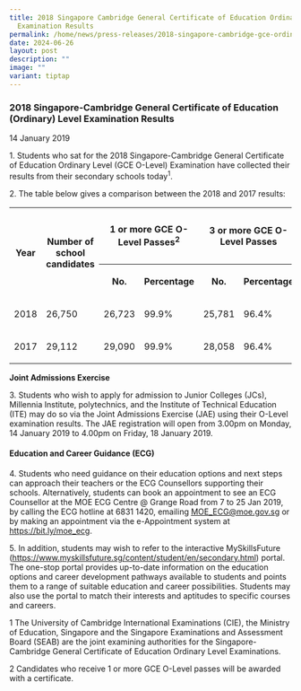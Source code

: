 ```yaml
---
title: 2018 Singapore Cambridge General Certificate of Education Ordinary Level
  Examination Results
permalink: /home/news/press-releases/2018-singapore-cambridge-gce-ordinary-level-examination-results/
date: 2024-06-26
layout: post
description: ""
image: ""
variant: tiptap
---
```

<h3><strong>2018 Singapore-Cambridge General Certificate of Education (Ordinary) Level Examination Results</strong></h3>
<p>14 January 2019</p>
<p>1. Students who sat for the 2018 Singapore-Cambridge General Certificate
of Education Ordinary Level (GCE O-Level) Examination have collected their
results from their secondary schools today<sup>1</sup>.</p>
<p>2. The table below gives a comparison between the 2018 and 2017 results:</p>
<table style="minWidth: 200px">
<colgroup>
<col>
<col>
<col>
<col>
<col>
<col>
<col>
<col>
</colgroup>
<tbody>
<tr>
<th rowspan="2" colspan="1">
<p>Year</p>
</th>
<th rowspan="2" colspan="1">
<p>Number of
<br>school candidates</p>
</th>
<th rowspan="1" colspan="2">
<p>1 or more GCE O-Level Passes<sup>2</sup>
</p>
</th>
<th rowspan="1" colspan="2">
<p>3 or more GCE O-Level Passes</p>
</th>
<th rowspan="1" colspan="2">
<p>5 or more GCE O-Level Passes</p>
</th>
</tr>
<tr>
<th rowspan="1" colspan="1">
<p>No.</p>
</th>
<th rowspan="1" colspan="1">
<p>Percentage</p>
</th>
<th rowspan="1" colspan="1">
<p>No.</p>
</th>
<th rowspan="1" colspan="1">
<p>Percentage</p>
</th>
<th rowspan="1" colspan="1">
<p>No.</p>
</th>
<th rowspan="1" colspan="1">
<p>%</p>
</th>
</tr>
<tr>
<td rowspan="1" colspan="1">
<p>2018</p>
</td>
<td rowspan="1" colspan="1">
<p>26,750</p>
</td>
<td rowspan="1" colspan="1">
<p>26,723</p>
</td>
<td rowspan="1" colspan="1">
<p>99.9%</p>
</td>
<td rowspan="1" colspan="1">
<p>25,781</p>
</td>
<td rowspan="1" colspan="1">
<p>96.4%</p>
</td>
<td rowspan="1" colspan="1">
<p>22,688</p>
</td>
<td rowspan="1" colspan="1">
<p>84.8%</p>
</td>
</tr>
<tr>
<td rowspan="1" colspan="1">
<p>2017</p>
</td>
<td rowspan="1" colspan="1">
<p>29,112</p>
</td>
<td rowspan="1" colspan="1">
<p>29,090</p>
</td>
<td rowspan="1" colspan="1">
<p>99.9%</p>
</td>
<td rowspan="1" colspan="1">
<p>28,058</p>
</td>
<td rowspan="1" colspan="1">
<p>96.4%</p>
</td>
<td rowspan="1" colspan="1">
<p>24,287</p>
</td>
<td rowspan="1" colspan="1">
<p>83.4%</p>
</td>
</tr>
</tbody>
</table>
<p><strong>Joint Admissions Exercise</strong>
</p>
<p>3. Students who wish to apply for admission to Junior Colleges (JCs),
Millennia Institute, polytechnics, and the Institute of Technical Education
(ITE) may do so via the Joint Admissions Exercise (JAE) using their O-Level
examination results. The JAE registration will open from 3.00pm on Monday,
14 January 2019 to 4.00pm on Friday, 18 January 2019.</p>
<h4><strong>Education and Career Guidance (ECG)</strong></h4>
<p>4. Students who need guidance on their education options and next steps
can approach their teachers or the ECG Counsellors supporting their schools.
Alternatively, students can book an appointment to see an ECG Counsellor
at the MOE ECG Centre @ Grange Road from 7 to 25 Jan 2019, by calling the
ECG hotline at 6831 1420, emailing <a href="mailto:MOE_ECG@moe.gov.sg" rel="noopener noreferrer nofollow" target="_blank"><u>MOE_ECG@moe.gov.sg</u></a> or by making
an appointment via the e-Appointment system at <a href="mailto:MOE_ECG@moe.gov.sg" rel="noopener noreferrer nofollow" target="_blank">https://bit.ly/moe_ecg</a>.</p>
<p>5. In addition, students may wish to refer to the interactive MySkillsFuture
(<a href="mailto:MOE_ECG@moe.gov.sg" rel="noopener noreferrer nofollow" target="_blank">https://www.myskillsfuture.sg/content/student/en/secondary.html</a>)
portal. The one-stop portal provides up-to-date information on the education
options and career development pathways available to students and points
them to a range of suitable education and career possibilities. Students
may also use the portal to match their interests and aptitudes to specific
courses and careers.</p>
<p>1 The University of Cambridge International Examinations (CIE), the Ministry
of Education, Singapore and the Singapore Examinations and Assessment Board
(SEAB) are the joint examining authorities for the Singapore- Cambridge
General Certificate of Education Ordinary Level Examinations.</p>
<p>2 Candidates who receive 1 or more GCE O-Level passes will be awarded
with a certificate.</p>
<p></p>